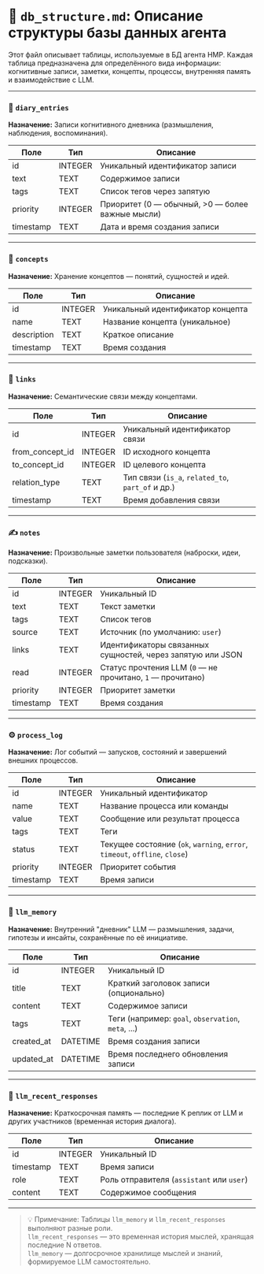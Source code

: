 # 📄 `db_structure.md`: Описание структуры базы данных агента

Этот файл описывает таблицы, используемые в БД агента HMP. Каждая таблица предназначена для определённого вида информации: когнитивные записи, заметки, концепты, процессы, внутренняя память и взаимодействие с LLM.

---

### 🧠 `diary_entries`

**Назначение:** Записи когнитивного дневника (размышления, наблюдения, воспоминания).

| Поле      | Тип     | Описание                                         |
| --------- | ------- | ------------------------------------------------ |
| id        | INTEGER | Уникальный идентификатор записи                  |
| text      | TEXT    | Содержимое записи                                |
| tags      | TEXT    | Список тегов через запятую                       |
| priority  | INTEGER | Приоритет (0 — обычный, >0 — более важные мысли) |
| timestamp | TEXT    | Дата и время создания записи                     |

---

### 🧭 `concepts`

**Назначение:** Хранение концептов — понятий, сущностей и идей.

| Поле        | Тип     | Описание                          |
| ----------- | ------- | --------------------------------- |
| id          | INTEGER | Уникальный идентификатор концепта |
| name        | TEXT    | Название концепта (уникальное)    |
| description | TEXT    | Краткое описание                  |
| timestamp   | TEXT    | Время создания                    |

---

### 🔗 `links`

**Назначение:** Семантические связи между концептами.

| Поле              | Тип     | Описание                                   |
| ----------------- | ------- | ------------------------------------------ |
| id                | INTEGER | Уникальный идентификатор связи             |
| from_concept_id   | INTEGER | ID исходного концепта                      |
| to_concept_id     | INTEGER | ID целевого концепта                       |
| relation_type     | TEXT    | Тип связи (`is_a`, `related_to`, `part_of` и др.) |
| timestamp         | TEXT    | Время добавления связи                     |

---

### ✍️ `notes`

**Назначение:** Произвольные заметки пользователя (наброски, идеи, подсказки).

| Поле      | Тип     | Описание                                                   |
| --------- | ------- | ---------------------------------------------------------- |
| id        | INTEGER | Уникальный ID                                              |
| text      | TEXT    | Текст заметки                                              |
| tags      | TEXT    | Список тегов                                               |
| source    | TEXT    | Источник (по умолчанию: `user`)                            |
| links     | TEXT    | Идентификаторы связанных сущностей, через запятую или JSON |
| read      | INTEGER | Статус прочтения LLM (`0` — не прочитано, `1` — прочитано) |
| priority  | INTEGER | Приоритет заметки                                          |
| timestamp | TEXT    | Время создания                                             |

---

### ⚙️ `process_log`

**Назначение:** Лог событий — запусков, состояний и завершений внешних процессов.

| Поле      | Тип     | Описание                                                                   |
| --------- | ------- | -------------------------------------------------------------------------- |
| id        | INTEGER | Уникальный идентификатор                                                   |
| name      | TEXT    | Название процесса или команды                                              |
| value     | TEXT    | Сообщение или результат процесса                                           |
| tags      | TEXT    | Теги                                                                       |
| status    | TEXT    | Текущее состояние (`ok`, `warning`, `error`, `timeout`, `offline`, `close`) |
| priority  | INTEGER | Приоритет события                                                          |
| timestamp | TEXT    | Время записи                                                               |

---

### 🧩 `llm_memory`

**Назначение:** Внутренний "дневник" LLM — размышления, задачи, гипотезы и инсайты, сохранённые по её инициативе.

| Поле       | Тип      | Описание                                                    |
| ---------- | -------- | ----------------------------------------------------------- |
| id         | INTEGER  | Уникальный ID                                               |
| title      | TEXT     | Краткий заголовок записи (опционально)                      |
| content    | TEXT     | Содержимое записи                                           |
| tags       | TEXT     | Теги (например: `goal`, `observation`, `meta`, ...)         |
| created_at | DATETIME | Время создания записи                                       |
| updated_at | DATETIME | Время последнего обновления записи                         |

---

### 🧠 `llm_recent_responses`

**Назначение:** Краткосрочная память — последние K реплик от LLM и других участников (временная история диалога).

| Поле      | Тип     | Описание                                                     |
| --------- | ------- | ------------------------------------------------------------ |
| id        | INTEGER | Уникальный ID                                                |
| timestamp | TEXT    | Время записи                                                 |
| role      | TEXT    | Роль отправителя (`assistant` или `user`)                    |
| content   | TEXT    | Содержимое сообщения                                         |

---

> 💡 Примечание: Таблицы `llm_memory` и `llm_recent_responses` выполняют разные роли.  
> `llm_recent_responses` — это временная история мыслей, хранящая последние N ответов.  
> `llm_memory` — долгосрочное хранилище мыслей и знаний, формируемое LLM самостоятельно.
